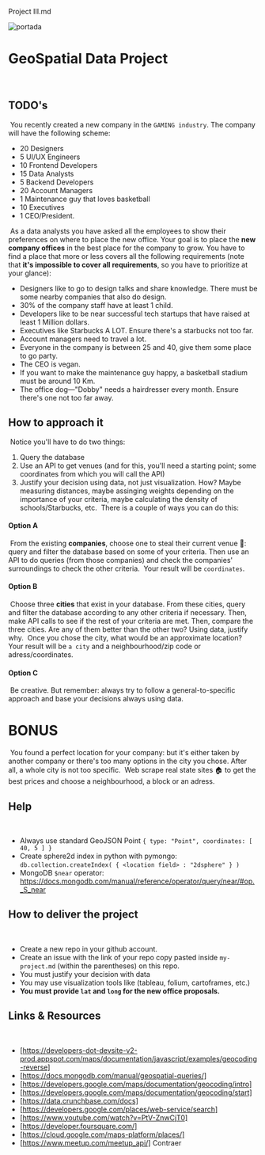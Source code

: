 
Project III.md
 
![portada](https://github.com/ironhack-datalabs/datamad1020-rev/blob/master/projects/W4-geospatial-data-project/portada.jpg)
​
# GeoSpatial Data Project
​
## TODO's
​
You recently created a new company in the `GAMING industry`. The company will have the following scheme:
​
- 20 Designers
- 5 UI/UX Engineers
- 10 Frontend Developers
- 15 Data Analysts
- 5 Backend Developers
- 20 Account Managers
- 1 Maintenance guy that loves basketball
- 10 Executives
- 1 CEO/President.

  
​
As a data analysts you have asked all the employees to show their preferences on where to place the new office. Your goal is to place the **new company offices** in the best place for the company to grow. You have to find a place that more or less covers all the following requirements (note that **it's impossible to cover all requirements**, so you have to prioritize at your glance):
​
- Designers like to go to design talks and share knowledge. There must be some nearby companies that also do design.
- 30% of the company staff have at least 1 child.
- Developers like to be near successful tech startups that have raised at least 1 Million dollars.
- Executives like Starbucks A LOT. Ensure there's a starbucks not too far.
- Account managers need to travel a lot.
- Everyone in the company is between 25 and 40, give them some place to go party.
- The CEO is vegan.
- If you want to make the maintenance guy happy, a basketball stadium must be around 10 Km.
- The office dog—"Dobby" needs a hairdresser every month. Ensure there's one not too far away.
​
## How to approach it
​
Notice you'll have to do two things:
​
1. Query the database
2. Use an API to get venues (and for this, you'll need a starting point; some coordinates from which you will call the API)
3. Justify your decision using data, not just visualization. How? Maybe measuring distances, maybe assinging weights depending on the importance of your criteria, maybe calculating the density of schools/Starbucks, etc.
​
There is a couple of ways you can do this:
​
#### Option A
​
From the existing **companies**, choose one to steal their current venue 🥷: query and filter the database based on some of your criteria. Then use an API to do queries (from those companies) and check the companies' surroundings to check the other criteria.
​
Your result will be `coordinates`.
​
#### Option B
​
Choose three **cities** that exist in your database. From these cities, query and filter the database according to any other criteria if necessary. Then, make API calls to see if the rest of your criteria are met. Then, compare the three cities. Are any of them better than the other two? Using data, justify why.
​
Once you chose the city, what would be an approximate location?
​
Your result will be `a city` and a neighbourhood/zip code or adress/coordinates.
​
#### Option C
​
Be creative. But remember: always try to follow a general-to-specific approach and base your decisions always using data.
​
# BONUS
​
You found a perfect location for your company: but it's either taken by another company or there's too many options in the city you chose. After all, a whole city is not too specific.
​
Web scrape real state sites 🏠 to get the best prices and choose a neighbourhood, a block or an adress.
​
## Help
​
- Always use standard GeoJSON Point `{ type: "Point", coordinates: [ 40, 5 ] }`
- Create sphere2d index in python with pymongo: `db.collection.createIndex( { <location field> : "2dsphere" } )`
- MongoDB `$near` operator: <https://docs.mongodb.com/manual/reference/operator/query/near/#op._S_near>
​
## How to deliver the project
​
- Create a new repo in your github account.
- Create an issue with the link of your repo copy pasted inside `my-project.md` (within the parentheses) on this repo.
- You must justify your decision with data
- You may use visualization tools like (tableau, folium, cartoframes, etc.)
- **You must provide `lat` and `long` for the new office proposals.**
​
## Links & Resources
​
- [https://developers-dot-devsite-v2-prod.appspot.com/maps/documentation/javascript/examples/geocoding-reverse]
- [https://docs.mongodb.com/manual/geospatial-queries/]
- [https://developers.google.com/maps/documentation/geocoding/intro]
- [https://developers.google.com/maps/documentation/geocoding/start]
- [https://data.crunchbase.com/docs]
- [https://developers.google.com/places/web-service/search]
- [https://www.youtube.com/watch?v=PtV-ZnwCjT0]
- [https://developer.foursquare.com/]
- [https://cloud.google.com/maps-platform/places/]
- [https://www.meetup.com/meetup_api/]
Contraer



